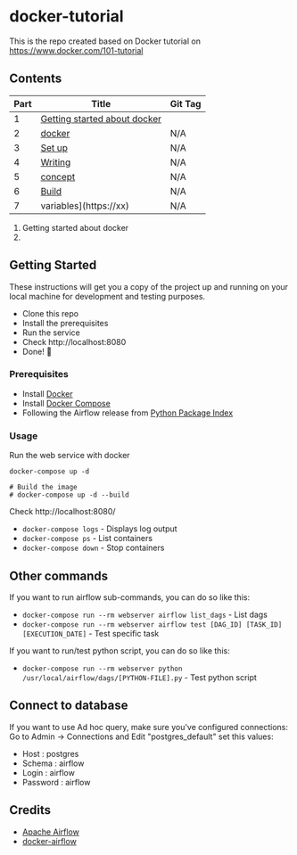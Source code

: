 # docker-tutorial
This is the repo created based on Docker tutorial on https://www.docker.com/101-tutorial

## Contents

| Part |      Title                | Git Tag |
|------|---------------------------|---------|
| 1    | [Getting started about docker](https://www.docker.com/101-tutorial) |
| 2    | [docker](https://xxx) | N/A |
| 3    | [Set up](https://xxx) | N/A |
| 4    | [Writing](https://xx) | N/A |
| 5    | [concept](https://xxx)| N/A |
| 6    | [Build](https://xxx)  | N/A |
| 7    | variables](https://xx)| N/A |

1. Getting started about docker 
2. 

## Getting Started
These instructions will get you a copy of the project up and running on your local machine for development and testing purposes.

- Clone this repo
- Install the prerequisites
- Run the service
- Check http://localhost:8080
- Done! :tada:

### Prerequisites
- Install [Docker](https://www.docker.com/)
- Install [Docker Compose](https://docs.docker.com/compose/install/)
- Following the Airflow release from [Python Package Index](https://pypi.python.org/pypi/apache-airflow)

### Usage

Run the web service with docker

```
docker-compose up -d

# Build the image
# docker-compose up -d --build
```

Check http://localhost:8080/

- `docker-compose logs` - Displays log output
- `docker-compose ps` - List containers
- `docker-compose down` - Stop containers

## Other commands
If you want to run airflow sub-commands, you can do so like this:

- `docker-compose run --rm webserver airflow list_dags` - List dags
- `docker-compose run --rm webserver airflow test [DAG_ID] [TASK_ID] [EXECUTION_DATE]` - Test specific task

If you want to run/test python script, you can do so like this:
- `docker-compose run --rm webserver python /usr/local/airflow/dags/[PYTHON-FILE].py` - Test python script

## Connect to database

If you want to use Ad hoc query, make sure you've configured connections:
Go to Admin -> Connections and Edit "postgres_default" set this values:
- Host : postgres
- Schema : airflow
- Login : airflow
- Password : airflow

## Credits

- [Apache Airflow](https://github.com/apache/incubator-airflow)
- [docker-airflow](https://github.com/puckel/docker-airflow/tree/1.10.0-5)

